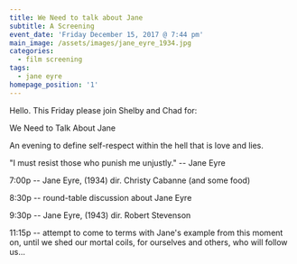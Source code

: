 ```yaml
---
title: We Need to talk about Jane
subtitle: A Screening
event_date: 'Friday December 15, 2017 @ 7:44 pm'
main_image: /assets/images/jane_eyre_1934.jpg
categories:
  - film screening
tags:
  - jane eyre
homepage_position: '1'
---
```

Hello. This Friday please join Shelby and Chad for:



We Need to Talk About Jane

An evening to define self-respect within the hell that is love and lies. 



"I must resist those who punish me unjustly." -- Jane Eyre



7:00p -- Jane Eyre, (1934) dir. Christy Cabanne (and some food)

8:30p -- round-table discussion about Jane Eyre

9:30p -- Jane Eyre, (1943) dir. Robert Stevenson

11:15p -- attempt to come to terms with Jane's example from this moment on, until we shed our mortal coils, for ourselves and others, who will follow us...
